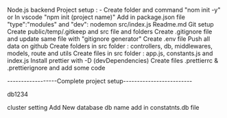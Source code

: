 Node.js backend Project setup : -
    Create folder and command "nom init -y" or In vscode "npm init (project name)"
    Add in package.json file "type":"modules" and "dev": nodemon src/index.js
    Readme.md
    Git setup
    Create public/temp/.gitkeep and src file and folders
    Create .gitignore file and update same file with "gitignore generator"
    Create .env file
Push all data on github
    Create folders in src folder : controllers, db, middlewares, models, route and utils
    Create files in src folder : app.js, constants.js and index.js
    Install prettier with -D (devDependencies)
    Create files .prettierrc & .prettierignore and add some code

------------------Complete project setup-------------------------

db1234

cluster setting
    Add New database
db name add in constatnts.db file


